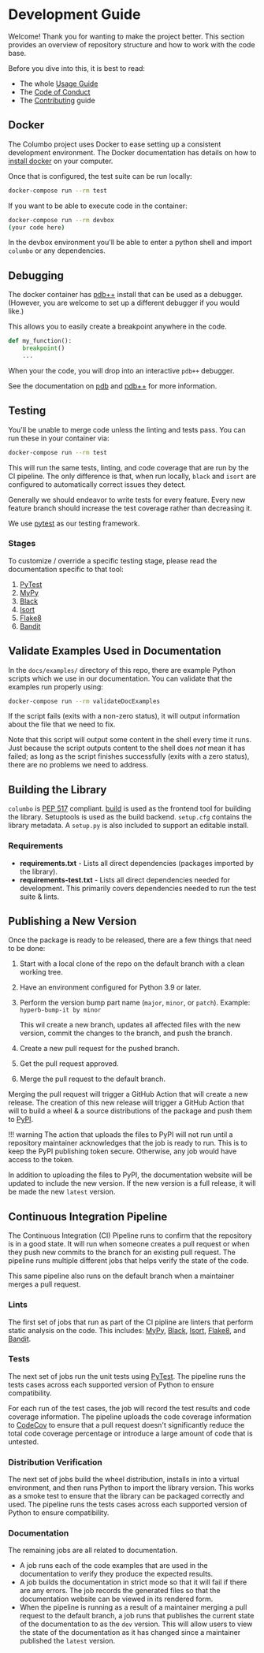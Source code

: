 # Development Guide

Welcome! Thank you for wanting to make the project better. This section provides an overview of repository
structure and how to work with the code base.

Before you dive into this, it is best to read:

* The whole [Usage Guide][usage-guide]
* The [Code of Conduct][code of conduct]
* The [Contributing][contributing] guide

## Docker

The Columbo project uses Docker to ease setting up a consistent development environment. The Docker documentation has
details on how to [install docker][install-docker] on your computer.

Once that is configured, the test suite can be run locally:

```bash
docker-compose run --rm test
```

If you want to be able to execute code in the container:

```bash
docker-compose run --rm devbox
(your code here)
```

In the devbox environment you'll be able to enter a python shell and import `columbo` or any dependencies.

## Debugging

The docker container has [pdb++][pdbpp-home] install that can be used as a debugger. (However, you are welcome to set up
a different debugger if you would like.)

This allows you to easily create a breakpoint anywhere in the code.

```python
def my_function():
    breakpoint()
    ...
```

When your the code, you will drop into an interactive `pdb++` debugger.

See the documentation on [pdb][pdb-docs] and [pdb++][pdbpp-docs] for more information.

## Testing

You'll be unable to merge code unless the linting and tests pass. You can run these in your container via:

```bash
docker-compose run --rm test
```

This will run the same tests, linting, and code coverage that are run by the CI pipeline. The only difference is that,
when run locally, `black` and `isort` are configured to automatically correct issues they detect.

Generally we should endeavor to write tests for every feature. Every new feature branch should increase the test
coverage rather than decreasing it.

We use [pytest][pytest-docs] as our testing framework.

### Stages

To customize / override a specific testing stage, please read the documentation specific to that tool:

1. [PyTest][pytest-docs]
2. [MyPy][mypy-docs]
3. [Black][black-docs]
4. [Isort][isort-docs]
4. [Flake8][flake8-docs]
5. [Bandit][bandit-docs]

## Validate Examples Used in Documentation

In the `docs/examples/` directory of this repo, there are example Python scripts which we use in our documentation.
You can validate that the examples run properly using:

```bash
docker-compose run --rm validateDocExamples
```

If the script fails (exits with a non-zero status), it will output information about the file that we need to fix.

Note that this script will output some content in the shell every time it runs.
Just because the script outputs content to the shell does *not* mean it has failed;
as long as the script finishes successfully (exits with a zero status), there are no problems we need to address.

## Building the Library

`columbo` is [PEP 517][pep-517] compliant. [build][build] is used as the frontend tool for building the library.
Setuptools is used as the build backend. `setup.cfg` contains the library metadata. A `setup.py` is also included to
support an editable install.

### Requirements

* **requirements.txt** - Lists all direct dependencies (packages imported by the library).
* **requirements-test.txt** - Lists all direct dependencies needed for development. This primarily covers dependencies
  needed to run the test suite & lints.

## Publishing a New Version

Once the package is ready to be released, there are a few things that need to be done:

1. Start with a local clone of the repo on the default branch with a clean working tree.
2. Have an environment configured for Python 3.9 or later.
3. Perform the version bump part name (`major`, `minor`, or `patch`).
    Example: `hyperb-bump-it by minor`
    
    This wil create a new branch, updates all affected files with the new version, commit the changes to the branch, and 
    push the branch.

4. Create a new pull request for the pushed branch.
5. Get the pull request approved.
6. Merge the pull request to the default branch.

Merging the pull request will trigger a GitHub Action that will create a new release. The creation of this new
release will trigger a GitHub Action that will to build a wheel & a source distributions of the package and push them to
[PyPI][pypi].

!!! warning
    The action that uploads the files to PyPI will not run until a repository maintainer acknowledges that the job is
    ready to run. This is to keep the PyPI publishing token secure. Otherwise, any job would have access to the token. 

In addition to uploading the files to PyPI, the documentation website will be updated to include the new version. If the
new version is a full release, it will be made the new `latest` version.

## Continuous Integration Pipeline

The Continuous Integration (CI) Pipeline runs to confirm that the repository is in a good state. It will run when 
someone creates a pull request or when they push new commits to the branch for an existing pull request. The pipeline
runs multiple different jobs that helps verify the state of the code.

This same pipeline also runs on the default branch when a maintainer merges a pull request.

### Lints

The first set of jobs that run as part of the CI pipline are linters that perform static analysis on the code. This
includes: [MyPy][mypy-docs], [Black][black-docs], [Isort][isort-docs], [Flake8][flake8-docs], and [Bandit][bandit-docs].

### Tests

The next set of jobs run the unit tests using [PyTest][pytest-docs]. The pipeline runs the tests cases across each
supported version of Python to ensure compatibility.

For each run of the test cases, the job will record the test results and code coverage information. The pipeline uploads
the code coverage information to [CodeCov][codecov] to ensure that a pull request doesn't significantly reduce the total
code coverage percentage or introduce a large amount of code that is untested.

### Distribution Verification

The next set of jobs build the wheel distribution, installs in into a virtual environment, and then runs Python to
import the library version. This works as a smoke test to ensure that the library can be packaged correctly and used.
The pipeline runs the tests cases across each supported version of Python to ensure compatibility.

### Documentation

The remaining jobs are all related to documentation.

* A job runs each of the code examples that are used in the documentation to verify they produce the expected results.
* A job builds the documentation in strict mode so that it will fail if there are any errors. The job records the
    generated files so that the documentation website can be viewed in its rendered form.
* When the pipeline is running as a result of a maintainer merging a pull request to the default branch, a job runs that
    publishes the current state of the documentation to as the `dev` version. This will allow users to view the state of
    the documentation as it has changed since a maintainer published the `latest` version.


[usage-guide]: usage-guide/fundamentals.md
[code of conduct]: https://github.com/plannigan/columbo/blob/main/CODE_OF_CONDUCT.md
[contributing]: https://github.com/plannigan/columbo/blob/main/CONTRIBUTING.md
[install-docker]: https://docs.docker.com/install/
[pdbpp-home]: https://github.com/pdbpp/pdbpp
[pdb-docs]: https://docs.python.org/3/library/pdb.html
[pdbpp-docs]: https://github.com/pdbpp/pdbpp#usage
[pytest-docs]: https://docs.pytest.org/en/latest/
[mypy-docs]: https://mypy.readthedocs.io/en/stable/
[black-docs]: https://black.readthedocs.io/en/stable/
[isort-docs]: https://pycqa.github.io/isort/
[flake8-docs]: http://flake8.pycqa.org/en/stable/
[bandit-docs]: https://bandit.readthedocs.io/en/stable/
[sem-ver]: https://semver.org/
[pep-517]: https://www.python.org/dev/peps/pep-0517
[build]: https://pypa-build.readthedocs.io/
[pypi]: https://pypi.org/project/columbo/
[codecov]: https://about.codecov.io/
